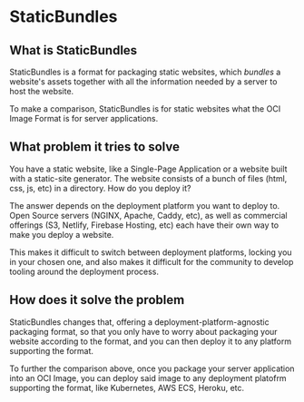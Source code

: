 # StaticBundles

## What is StaticBundles

StaticBundles is a format for packaging static websites, which _bundles_ a
website's assets together with all the information needed by a server to host
the website.

To make a comparison, StaticBundles is for static websites what the OCI Image
Format is for server applications.

## What problem it tries to solve

You have a static website, like a Single-Page Application or a website built
with a static-site generator. The website consists of a bunch of files (html,
css, js, etc) in a directory. How do you deploy it?

The answer depends on the deployment platform you want to deploy to. Open Source
servers (NGINX, Apache, Caddy, etc), as well as commercial offerings (S3,
Netlify, Firebase Hosting, etc) each have their own way to make you deploy a
website.

This makes it difficult to switch between deployment platforms, locking you in
your chosen one, and also makes it difficult for the community to develop
tooling around the deployment process.

## How does it solve the problem

StaticBundles changes that, offering a deployment-platform-agnostic packaging
format, so that you only have to worry about packaging your website according to
the format, and you can then deploy it to any platform supporting the format.

To further the comparison above, once you package your server application into
an OCI Image, you can deploy said image to any deployment platofrm supporting
the format, like Kubernetes, AWS ECS, Heroku, etc.
